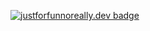 [![justforfunnoreally.dev badge](https://img.shields.io/badge/justforfunnoreally-dev-9ff)](https://justforfunnoreally.dev)

